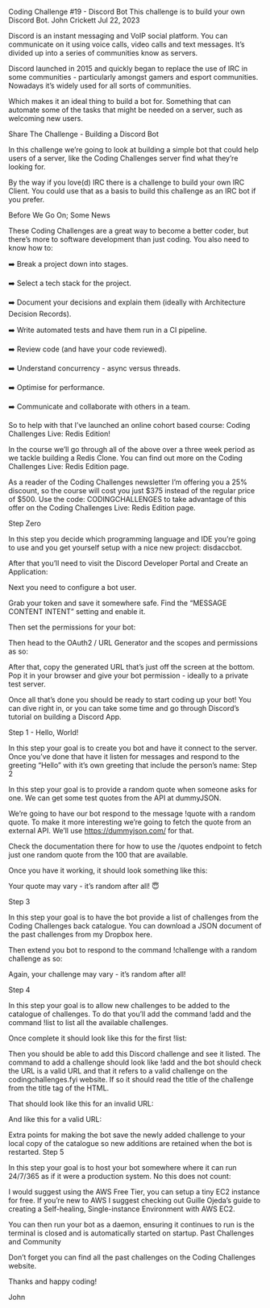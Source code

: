 Coding Challenge #19 - Discord Bot
This challenge is to build your own Discord Bot.
John Crickett
Jul 22, 2023

Discord is an instant messaging and VoIP social platform. You can communicate on it using voice calls, video calls and text messages. It’s divided up into a series of communities know as servers.

Discord launched in 2015 and quickly began to replace the use of IRC in some communities - particularly amongst gamers and esport communities. Nowadays it’s widely used for all sorts of communities.

Which makes it an ideal thing to build a bot for. Something that can automate some of the tasks that might be needed on a server, such as welcoming new users.

Share
The Challenge - Building a Discord Bot

In this challenge we’re going to look at building a simple bot that could help users of a server, like the Coding Challenges server find what they’re looking for.

By the way if you love(d) IRC there is a challenge to build your own IRC Client. You could use that as a basis to build this challenge as an IRC bot if you prefer.

Before We Go On; Some News

These Coding Challenges are a great way to become a better coder, but there’s more to software development than just coding. You also need to know how to:

➡️ Break a project down into stages.

➡️ Select a tech stack for the project.

➡️ Document your decisions and explain them (ideally with Architecture Decision Records).

➡️ Write automated tests and have them run in a CI pipeline.

➡️ Review code (and have your code reviewed).

➡️ Understand concurrency - async versus threads.

➡️ Optimise for performance.

➡️ Communicate and collaborate with others in a team.

So to help with that I’ve launched an online cohort based course: Coding Challenges Live: Redis Edition!

In the course we’ll go through all of the above over a three week period as we tackle building a Redis Clone. You can find out more on the Coding Challenges Live: Redis Edition page.

As a reader of the Coding Challenges newsletter I’m offering you a 25% discount, so the course will cost you just $375 instead of the regular price of $500. Use the code: CODINGCHALLENGES to take advantage of this offer on the Coding Challenges Live: Redis Edition page.

Step Zero

In this step you decide which programming language and IDE you’re going to use and you get yourself setup with a nice new project: disdaccbot.

After that you’ll need to visit the Discord Developer Portal and Create an Application:

Next you need to configure a bot user.

Grab your token and save it somewhere safe. Find the “MESSAGE CONTENT INTENT” setting and enable it.

Then set the permissions for your bot:

Then head to the OAuth2 / URL Generator and the scopes and permissions as so:

After that, copy the generated URL that’s just off the screen at the bottom. Pop it in your browser and give your bot permission - ideally to a private test server.

Once all that’s done you should be ready to start coding up your bot! You can dive right in, or you can take some time and go through Discord’s tutorial on building a Discord App.

Step 1 - Hello, World!

In this step your goal is to create you bot and have it connect to the server. Once you’ve done that have it listen for messages and respond to the greeting “Hello” with it’s own greeting that include the person’s name:
Step 2

In this step your goal is to provide a random quote when someone asks for one. We can get some test quotes from the API at dummyJSON.

We’re going to have our bot respond to the message !quote with a random quote. To make it more interesting we’re going to fetch the quote from an external API. We’ll use https://dummyjson.com/ for that.

Check the documentation there for how to use the /quotes endpoint to fetch just one random quote from the 100 that are available.

Once you have it working, it should look something like this:

Your quote may vary - it’s random after all! 😇

Step 3

In this step your goal is to have the bot provide a list of challenges from the Coding Challenges back catalogue. You can download a JSON document of the past challenges from my Dropbox here.

Then extend you bot to respond to the command !challenge with a random challenge as so:

Again, your challenge may vary - it’s random after all!

Step 4

In this step your goal is to allow new challenges to be added to the catalogue of challenges. To do that you’ll add the command !add <challenge> and the command !list to list all the available challenges.

Once complete it should look like this for the first !list:

Then you should be able to add this Discord challenge and see it listed. The command to add a challenge should look like !add <challenge URL> and the bot should check the URL is a valid URL and that it refers to a valid challenge on the codingchallenges.fyi website. If so it should read the title of the challenge from the title tag of the HTML.

That should look like this for an invalid URL:

And like this for a valid URL:

Extra points for making the bot save the newly added challenge to your local copy of the catalogue so new additions are retained when the bot is restarted.
Step 5

In this step your goal is to host your bot somewhere where it can run 24/7/365 as if it were a production system. No this does not count:

I would suggest using the AWS Free Tier, you can setup a tiny EC2 instance for free. If you’re new to AWS I suggest checking out Guille Ojeda’s guide to creating a Self-healing, Single-instance Environment with AWS EC2.

You can then run your bot as a daemon, ensuring it continues to run is the terminal is closed and is automatically started on startup.
Past Challenges and Community

Don’t forget you can find all the past challenges on the Coding Challenges website.

Thanks and happy coding!

John
